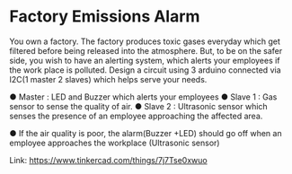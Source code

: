 # Factory Emissions Alarm
You own a factory. The factory produces toxic gases everyday which get filtered
before being released into the
atmosphere. But, to be on the safer side,
you wish to have an alerting system,
which alerts your employees if the work
place is polluted.
Design a circuit using 3 arduino
connected via I2C(1 master 2 slaves)
which helps serve your needs.

● Master : LED and Buzzer which alerts your employees
● Slave 1 : Gas sensor to sense the quality of air.
● Slave 2 : Ultrasonic sensor which senses the presence of an employee
approaching the affected area.

● If the air quality is poor, the alarm(Buzzer +LED) should go off when an
employee approaches the workplace (Ultrasonic sensor)

Link: https://www.tinkercad.com/things/7j7Tse0xwuo
